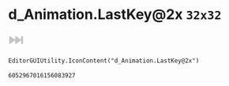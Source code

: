 # d_Animation.LastKey@2x `32x32`
<img src="/img/d_Animation.LastKey@2x.png" width=32 height=32>

``` CSharp
EditorGUIUtility.IconContent("d_Animation.LastKey@2x")
```
```
6052967016156083927
```
